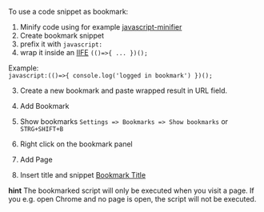 

To use a code snippet as bookmark:
1. Minify code using for example [javascript-minifier](https://javascript-minifier.com/)
2. Create bookmark snippet
  1. prefix it with `javascript:`
  2. wrap it inside an [IIFE](https://developer.mozilla.org/de/docs/Glossary/IIFE) `(()=>{ ... })();`
  
Example:  
`javascript:(()=>{ console.log('logged in bookmark') })();`

3. Create a new bookmark and paste wrapped result in URL field.

4. Add Bookmark
  1. Show bookmarks 
  `Settings => Bookmarks => Show bookmarks` or `STRG+SHIFT+B`
  2. Right click on the bookmark panel
  3. Add Page
  4. Insert title and snippet
  [Bookmark Title](./images/bookmarks-edit.png)
  
**hint**
The bookmarked script will only be executed when you visit a page. If you e.g. open
Chrome and no page is open, the script will not be executed.
